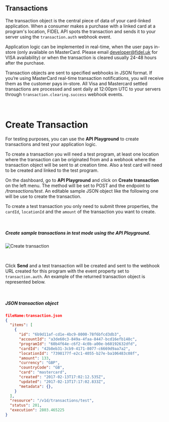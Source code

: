 ## Transactions

The transaction object is the central piece of data of your card-linked application. When a consumer makes a purchase with a linked card at a program's location, FIDEL API spots the transaction and sends it to your server using the `transaction.auth` webhook event.

Application logic can be implemented in real-time, when the user pays in-store (only available on MasterCard. Please email [developer@fidel.uk](mailto:developer@fidel.uk) for VISA availability) or when the transaction is cleared usually 24-48 hours after the purchase.

Transaction objects are sent to specified webhooks in JSON format. If you’re using MasterCard real-time transaction notifications, you will receive them as the customer pays in-store. All Visa and Mastercard settled transactions are processed and sent daily at 12:00pm UTC to your servers through `transaction.clearing.success` webhook events.

<br/>

# Create Transaction

For testing purposes, you can use the **API Playground** to create transactions and test your application logic.

To create a transaction you will need a test program, at least one location where the transaction can be originated from and a webhook where the transaction object will be sent to at creation time. Also a test card will need to be created and linked to the test program.

On the dashboard, go to **API Playground** and click on **Create transaction** on the left menu. The method will be set to POST and the endpoint to _/transactions/test_. An editable sample JSON object like the following one will be use to create the transaction.

To create a test transaction you only need to submit three properties, the `cardId`, `locationId` and the `amount` of the transaction you want to create.

<br/>

<h5>Create sample transactions in test mode using the API Playground.</h5>

![Create transaction](https://docs.fidel.uk/assets/images/create-transaction.png "Create transaction")

<br/>

Click **Send** and a test transaction will be created and sent to the webhook URL created for this program with the event property set to `transaction.auth`. An example of the returned transaction object is represented below.

<br/>

<h5>JSON transaction object</h5>

```json
fileName:transaction.json
{
  "items": [
    {
      "id": "6b9d11af-cd1e-4bc9-8000-78f6bfcd3db3",
      "accountId": "a3de60c3-849a-4faa-8447-bcd16efb148c",
      "programId": "60b4f64e-c6f2-4c0b-a00e-b60192632dfd",
      "cardId": "42b8eb31-3cb9-4171-8077-c6669d9aa7a2",
      "locationId": "7398177f-e2c1-4055-b27e-ba106483c08f",
      "amount": 133,
      "currency": "GBP",
      "countryCode": "GB",
      "card": "mastercard",
      "created": "2017-02-13T17:02:12.535Z",
      "updated": "2017-02-13T17:17:02.833Z",
      "metadata": {},
    }
  ],
  "resource": "/v1d/transactions/test",
  "status": 201,
  "execution": 2803.465225
}
```
